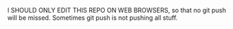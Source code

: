 I SHOULD ONLY EDIT THIS REPO ON WEB BROWSERS, so that no git push will be missed. Sometimes git push is not pushing all stuff.
